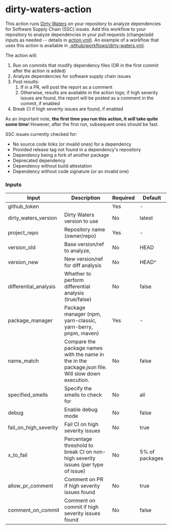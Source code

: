 # dirty-waters-action

This action runs [Dirty Waters](https://github.com/chains-project/dirty-waters) on your repository to analyze dependencies for Software Supply Chain (SSC) issues.
Add this workflow to your repository to analyze dependencies in your pull requests
(change/add inputs as needed -- details in [action.yml](./action.yml)). An example of a workflow that uses this action is available in [.github/workflows/dirty-waters.yml](./.github/workflows/dirty-waters.yml).

The action will:

<!-- TODO: make sure this first point is correct -->

1. Run on commits that modify dependency files (OR in the first commit after the action is added)
2. Analyze dependencies for software supply chain issues
3. Post results:
   1. If in a PR, will post the report as a comment
   2. Otherwise, results are available in the action logs; if high severity issues are found, the report will be posted as a comment in the commit, if enabled
4. Break CI if high severity issues are found, if enabled

As an important note, **the first time you run this action, it _will_ take quite some time**!
However, after the first run, subsequent ones should be fast.

SSC issues currently checked for:

- No source code links (or invalid ones) for a dependency
- Provided release tag not found in a dependency's repository
- Dependency being a fork of another package
- Deprecated dependency
- Dependency without build attestation
- Dependency without code signature (or an invalid one)

### Inputs

<!-- TODO: Raphina help me document pnpm scope, name match here -->

| Input                 | Description                                                                                        | Required | Default        |
| --------------------- | -------------------------------------------------------------------------------------------------- | -------- | -------------- |
| github_token          |                                                                                                    | Yes      | -              |
| dirty_waters_version  | Dirty Waters version to use                                                                        | No       | latest         |
| project_repo          | Repository name (owner/repo)                                                                       | Yes      | -              |
| version_old           | Base version/ref to analyze,                                                                       | No       | HEAD           |
| version_new           | New version/ref for diff analysis                                                                  | No       | HEAD^          |
| differential_analysis | Whether to perform differential analysis (true/false)                                              | No       | false          |
| package_manager       | Package manager (npm, yarn-classic, yarn-berry, pnpm, maven)                                       | Yes      | -              |
| name_match            | Compare the package names with the name in the in the package.json file. Will slow down execution. | No       | false          |
| specified_smells      | Specify the smells to check for                                                                    | No       | all            |
| debug                 | Enable debug mode                                                                                  | No       | false          |
| fail_on_high_severity | Fail CI on high severity issues                                                                    | No       | true           |
| x_to_fail             | Percentage threshold to break CI on non-high severity issues (per type of issue)                   | No       | 5% of packages |
| allow_pr_comment      | Comment on PR if high severity issues found                                                        | No       | true           |
| comment_on_commit     | Comment on commit if high severity issues found                                                    | No       | false          |
